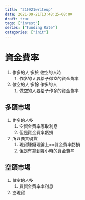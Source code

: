 ```yaml
---
title: "210921writeup"
date: 2021-09-21T13:48:25+08:00
draft: true
tags: ["invest"]
series: ["Funding Rate"]
categories: ["init"]
---
```


# 資金費率

1. 作多的人 多於 做空的人時
    1. 作多的人要給予做空的資金費率
2. 做空的人 多餘 作多的人
    1. 做空的人要給予作多的資金費率



## 多頭市場

1. 作多的人多
    1. 空資金費率哪取利息
    2. 但是資金費率虧損
2. 所以要買現貨
    1. 現貨賺錢理論上==資金費率虧損
    2. 但是有拿到每小時的資金費率



## 空頭市場

1. 做空的人多
    1. 買資金費率拿利息
2. 空現貨